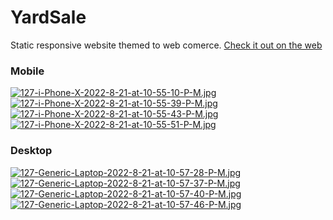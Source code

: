 # YardSale
Static responsive website themed to web comerce.
[Check it out on the web](https://dnlalejandro.github.io/curso-frontend-developer-javascript-practico/ "Check it out on the web")
### Mobile
[![127-i-Phone-X-2022-8-21-at-10-55-10-P-M.jpg](https://i.postimg.cc/8Pq8S5hG/127-i-Phone-X-2022-8-21-at-10-55-10-P-M.jpg)](https://postimg.cc/kBFYN71Y)
[![127-i-Phone-X-2022-8-21-at-10-55-39-P-M.jpg](https://i.postimg.cc/nhJJmrMk/127-i-Phone-X-2022-8-21-at-10-55-39-P-M.jpg)](https://postimg.cc/7fmd8x3G)
[![127-i-Phone-X-2022-8-21-at-10-55-43-P-M.jpg](https://i.postimg.cc/FFk5n3Lp/127-i-Phone-X-2022-8-21-at-10-55-43-P-M.jpg)](https://postimg.cc/t7bMs1Dn)
[![127-i-Phone-X-2022-8-21-at-10-55-51-P-M.jpg](https://i.postimg.cc/FFL8xvMn/127-i-Phone-X-2022-8-21-at-10-55-51-P-M.jpg)](https://postimg.cc/V5zKYxLj)
### Desktop
[![127-Generic-Laptop-2022-8-21-at-10-57-28-P-M.jpg](https://i.postimg.cc/5NfgFMbz/127-Generic-Laptop-2022-8-21-at-10-57-28-P-M.jpg)](https://postimg.cc/jCkPGmWq)
[![127-Generic-Laptop-2022-8-21-at-10-57-37-P-M.jpg](https://i.postimg.cc/RVGR7bZD/127-Generic-Laptop-2022-8-21-at-10-57-37-P-M.jpg)](https://postimg.cc/hfzTgsxL)
[![127-Generic-Laptop-2022-8-21-at-10-57-40-P-M.jpg](https://i.postimg.cc/kgpvZ68N/127-Generic-Laptop-2022-8-21-at-10-57-40-P-M.jpg)](https://postimg.cc/PC1DvqSN)
[![127-Generic-Laptop-2022-8-21-at-10-57-46-P-M.jpg](https://i.postimg.cc/65Hr22Hs/127-Generic-Laptop-2022-8-21-at-10-57-46-P-M.jpg)](https://postimg.cc/XpCGtJSx)
